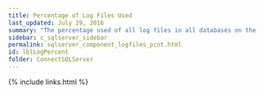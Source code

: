 ```yaml
---
title: ﻿Percentage of Log Files Used
last_updated: July 29, 2016
summary: "The percentage used of all log files in all databases on the SQL Server."
sidebar: c_sqlserver_sidebar
permalink: sqlserver_component_logfiles_pcnt.html
id: lblLogPercent
folder: ConnectSQLServer
---
```


{% include links.html %}
